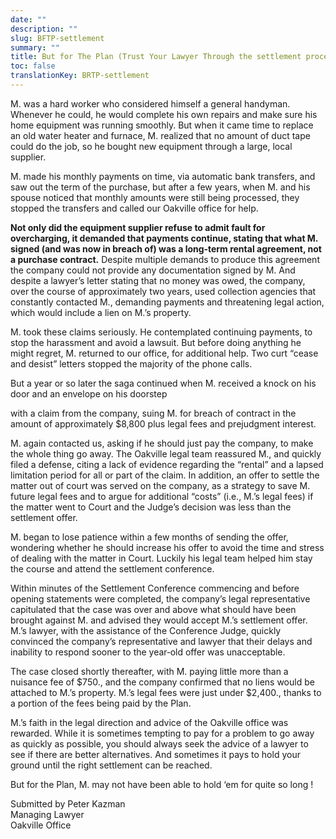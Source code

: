 ```yaml
---
date: ""
description: ""
slug: BFTP-settlement
summary: ""
title: But for The Plan (Trust Your Lawyer Through the settlement process)
toc: false
translationKey: BRTP-settlement
---
```

M. was a hard worker who considered himself a general handyman. Whenever he could, he would complete his own repairs and make sure his home equipment was running smoothly. But when it came time to replace an old water heater and furnace, M. realized that no amount of duct tape could do the job, so he bought new equipment through a large, local supplier.

M. made his monthly payments on time, via automatic bank transfers, and saw out the term of the purchase, but after a few years, when M. and his spouse noticed that monthly amounts were still being processed, they stopped the transfers and called our Oakville office for help.

**Not only did the equipment supplier refuse to admit fault for overcharging, it demanded that payments continue, stating that what M. signed (and was now in breach of) was a long‐term rental agreement, not a purchase contract.** Despite multiple demands to produce this agreement the company could not provide any documentation signed by M. And despite a lawyer’s letter stating that no money was owed, the company, over the course of approximately two years, used collection agencies that constantly contacted M., demanding payments and threatening legal action, which would include a lien on M.’s property.

M. took these claims seriously. He contemplated continuing payments, to stop the harassment and avoid a lawsuit. But before doing anything he might regret, M. returned to our office, for additional help. Two curt “cease and desist” letters stopped the majority of the phone calls.

But a year or so later the saga continued when M. received a knock on his door and an envelope on his doorstep

with a claim from the company, suing M. for breach of contract in the amount of approximately $8,800 plus legal fees and prejudgment interest.

M. again contacted us, asking if he should just pay the company, to make the whole thing go away. The Oakville legal team reassured M., and quickly filed a defense, citing a lack of evidence regarding the “rental” and a lapsed limitation period for all or part of the claim. In addition, an offer to settle the matter out of court was served on the company, as a strategy to save M. future legal fees and to argue for additional “costs” (i.e., M.’s legal fees) if the matter went to Court and the Judge’s decision was less than the settlement offer.

M. began to lose patience within a few months of sending the offer, wondering whether he should increase his offer to avoid the time and stress of dealing with the matter in Court. Luckily his legal team helped him stay the course and attend the settlement conference.

Within minutes of the Settlement Conference commencing and before opening statements were completed, the company’s legal representative capitulated that the case was over and above what should have been brought against M. and advised they would accept M.’s settlement offer. M.’s lawyer, with the assistance of the Conference Judge, quickly convinced the company’s representative and lawyer that their delays and inability to respond sooner to the year‐old offer was unacceptable.

The case closed shortly thereafter, with M. paying little more than a nuisance fee of $750., and the company confirmed that no liens would be attached to M.’s property. M.’s legal fees were just under $2,400., thanks to a portion of the fees being paid by the Plan.

M.’s faith in the legal direction and advice of the Oakville office was rewarded. While it is sometimes tempting to pay for a problem to go away as quickly as possible, you should always seek the advice of a lawyer to see if there are better alternatives. And sometimes it pays to hold your ground until the right settlement can be reached.

But for the Plan, M. may not have been able to hold ‘em for quite so long !

Submitted by Peter Kazman  
Managing Lawyer  
Oakville Office